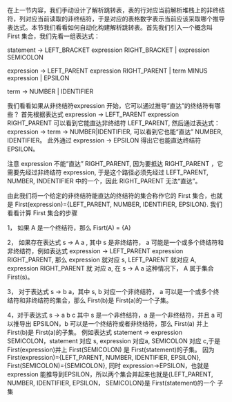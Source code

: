  在上一节内容，我们手动设计了解析跳转表，表的行对应当前解析堆栈上的非终结符，列对应当前读取的非终结符，于是对应的表格数字表示当前应该采取哪个推导表达式。本节我们看看如何自动化构建解析跳转表。首先我们引入一个概念叫 First 集合，我们先看一组表达式：

 statement -> LEFT_BRACKET expression RIGHT_BRACKET | expression SEMICOLON

 expression -> LEFT_PARENT expression RIGHT_PARENT | term MINUS expression | EPSILON

 term -> NUMBER | IDENTIFIER

 我们看看如果从非终结符expression 开始，它可以通过推导“直达”的终结符有哪些？ 首先根据表达式 expression -> LEFT_PARENT expression RIGHT_PARENT 可以看到它能直达非终结符 LEFT_PARENT, 然后通过表达式：
 expression -> term -> NUMBER|IDENTIFIER, 可以看到它也能“直达” NUMBER, IDENTIFIER。 此外通过 expression -> EPSILON 得出它也能直达终结符 EPSILON。
 
 注意 expression 不能“直达” RIGHT_PARENT, 因为要抵达 RIGHT_PARENT ，它需要先经过非终结符 expression, 于是这个路径必须先经过 LEFT_PARENT,
 NUMBER, INDENTIFIER 中的一个，因此 RIGHT_PARENT 无法“直达”。

 由此我们将一个给定的非终结符能直达的终结符的集合称作它的 First 集合，也就是 First(expression)={LEFT_PARENT, NUMBER, IDENTIFIER, EPSILON}. 我们看看计算 First 集合的步骤

 1， 如果 A 是一个终结符，那么 Fisrt(A) = {A}

 2， 如果存在表达式 s -> A a , 其中 s 是非终结符， a 可能是一个或多个终结符和非终结符，例如表达式  expression -> LEFT_PARENT expression RIGHT_PARENT, 那么 expression 就对应 s, LEFT_PARENT 就对应 A, expression RIGHT_PARENT 就
 对应 a, 在 s -> A a 这种情况下， A 属于集合 First(s)。

 3， 对于表达式 s -> b a，其中 s, b 对应一个非终结符， a 可以是一个或多个终结符和非终结符的集合，那么 First(b)是 First(a)的一个子集。

 4，对于表达式 s -> a b c 其中 s 是一个非终结符，a 是一个非终结符，并且 a 可以推导出 EPSILON，b 可以是一个终结符或者非终结符，那么 First(a) 并上 First(b)是 First(a)的子集。
 例如表达式 statement -> expression SEMICOLON，statement 对应 s, expression 对应a, SEMICOLON 对应 c,于是 First(expression)并上 First(SEMICOLON) 是 First(statement)的子集。 因为 First(expression)={LEFT_PARENT, NUMBER,
 IDENTIFIER, EPSILON}, First(SEMICOLON)={SEMICOLON}, 同时 expression->EPSILON，也就是 expression 能推导到EPSILON，所以两个集合并起来也就是{LEFT_PARENT, NUMBER, IDENTIFIER, EPSILON， SEMICOLON}是 First(statement)的一个
 子集
 
 
